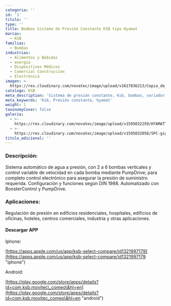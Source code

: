 ```yaml
---
categoria: ''
id: '1'
titulo: ''
type: ''
title: Bombas Sistema de Presión Constante KSB tipo Hyamat
marcas:
  - KSB
familias:
  - Bombas
industrias:
  - Alimentos y Bebidas
  - energía
  - Dispositivos Médicos
  - Comercial Construccion
  - Electrónica
imagen: >-
  https://res.cloudinary.com/novatec/image/upload/v1617836213/Copia_de_Dise%C3%B1o_sin_t%C3%ADtulo_-_2021-04-07T165624.693_loi5pk.png
catalogo: KSB
meta_description: 'Sistema de presión constante, Ksb, bombas, variador'
meta_keywords: 'Ksb, Presión constante, hyamat'
weight: 1
taxonomyCover: false
galeria:
  - >-
    https://res.cloudinary.com/novatec/image/upload/v1595032259/HYAMATT-gigapixel-scale-2_00x_r77q86.png
  - >-
    https://res.cloudinary.com/novatec/image/upload/v1595032058/SPC-gigapixel-scale-2_00x_hejocu.png
titulo_adicional: ''
---
```


### **Descripción:**

Sistema automático de agua a presión, con 2 a 6 bombas verticales y control variable de velocidad en cada bomba mediante PumpDrive; para completo control electrónico para asegurar la presión de suministro requerida. Configuración y funciones según DIN 1988. Automatizado con BoosterControl y PumpDrive.

### **Aplicaciones:**

Regulación de presión en edificios residenciales, hospitales, edificios de oficinas, hoteles, centros comerciales, industria y otras aplicaciones.

#### **Descargar APP**

Iphone:

[https://apps.apple.com/us/app/ksb-select-compare/id1321997179](https://apps.apple.com/us/app/ksb-select-compare/id1321997179 "iphone")

Android:

[https://play.google.com/store/apps/details?id=com.ksb.movitec\_comeo\&hl=en](https://play.google.com/store/apps/details?id=com.ksb.movitec_comeo\&hl=en "android")
